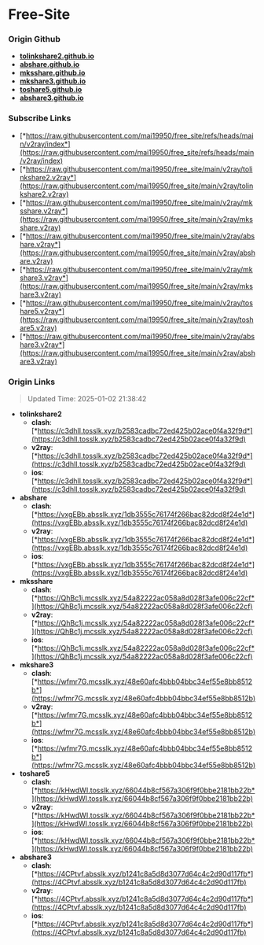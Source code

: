 # Free-Site

### Origin Github

- [**tolinkshare2.github.io**](https://github.com/tolinkshare2/tolinkshare2.github.io)
- [**abshare.github.io**](https://github.com/abshare/abshare.github.io)
- [**mksshare.github.io**](https://github.com/mksshare/mksshare.github.io)
- [**mkshare3.github.io**](https://github.com/mkshare3/mkshare3.github.io)
- [**toshare5.github.io**](https://github.com/toshare5/toshare5.github.io)
- [**abshare3.github.io**](https://github.com/abshare3/abshare3.github.io)

### Subscribe Links

- [*https://raw.githubusercontent.com/mai19950/free_site/refs/heads/main/v2ray/index*](https://raw.githubusercontent.com/mai19950/free_site/refs/heads/main/v2ray/index)
- [*https://raw.githubusercontent.com/mai19950/free_site/main/v2ray/tolinkshare2.v2ray*](https://raw.githubusercontent.com/mai19950/free_site/main/v2ray/tolinkshare2.v2ray)
- [*https://raw.githubusercontent.com/mai19950/free_site/main/v2ray/mksshare.v2ray*](https://raw.githubusercontent.com/mai19950/free_site/main/v2ray/mksshare.v2ray)
- [*https://raw.githubusercontent.com/mai19950/free_site/main/v2ray/abshare.v2ray*](https://raw.githubusercontent.com/mai19950/free_site/main/v2ray/abshare.v2ray)
- [*https://raw.githubusercontent.com/mai19950/free_site/main/v2ray/mkshare3.v2ray*](https://raw.githubusercontent.com/mai19950/free_site/main/v2ray/mkshare3.v2ray)
- [*https://raw.githubusercontent.com/mai19950/free_site/main/v2ray/toshare5.v2ray*](https://raw.githubusercontent.com/mai19950/free_site/main/v2ray/toshare5.v2ray)
- [*https://raw.githubusercontent.com/mai19950/free_site/main/v2ray/abshare3.v2ray*](https://raw.githubusercontent.com/mai19950/free_site/main/v2ray/abshare3.v2ray)

### Origin Links

> Updated Time: 2025-01-02 21:38:42

- **tolinkshare2**
  - **clash**: [*https://c3dhlI.tosslk.xyz/b2583cadbc72ed425b02ace0f4a32f9d*](https://c3dhlI.tosslk.xyz/b2583cadbc72ed425b02ace0f4a32f9d)
  - **v2ray**: [*https://c3dhlI.tosslk.xyz/b2583cadbc72ed425b02ace0f4a32f9d*](https://c3dhlI.tosslk.xyz/b2583cadbc72ed425b02ace0f4a32f9d)
  - **ios**: [*https://c3dhlI.tosslk.xyz/b2583cadbc72ed425b02ace0f4a32f9d*](https://c3dhlI.tosslk.xyz/b2583cadbc72ed425b02ace0f4a32f9d)
- **abshare**
  - **clash**: [*https://vxgEBb.absslk.xyz/1db3555c76174f266bac82dcd8f24e1d*](https://vxgEBb.absslk.xyz/1db3555c76174f266bac82dcd8f24e1d)
  - **v2ray**: [*https://vxgEBb.absslk.xyz/1db3555c76174f266bac82dcd8f24e1d*](https://vxgEBb.absslk.xyz/1db3555c76174f266bac82dcd8f24e1d)
  - **ios**: [*https://vxgEBb.absslk.xyz/1db3555c76174f266bac82dcd8f24e1d*](https://vxgEBb.absslk.xyz/1db3555c76174f266bac82dcd8f24e1d)
- **mksshare**
  - **clash**: [*https://QhBc1j.mcsslk.xyz/54a82222ac058a8d028f3afe006c22cf*](https://QhBc1j.mcsslk.xyz/54a82222ac058a8d028f3afe006c22cf)
  - **v2ray**: [*https://QhBc1j.mcsslk.xyz/54a82222ac058a8d028f3afe006c22cf*](https://QhBc1j.mcsslk.xyz/54a82222ac058a8d028f3afe006c22cf)
  - **ios**: [*https://QhBc1j.mcsslk.xyz/54a82222ac058a8d028f3afe006c22cf*](https://QhBc1j.mcsslk.xyz/54a82222ac058a8d028f3afe006c22cf)
- **mkshare3**
  - **clash**: [*https://wfmr7G.mcsslk.xyz/48e60afc4bbb04bbc34ef55e8bb8512b*](https://wfmr7G.mcsslk.xyz/48e60afc4bbb04bbc34ef55e8bb8512b)
  - **v2ray**: [*https://wfmr7G.mcsslk.xyz/48e60afc4bbb04bbc34ef55e8bb8512b*](https://wfmr7G.mcsslk.xyz/48e60afc4bbb04bbc34ef55e8bb8512b)
  - **ios**: [*https://wfmr7G.mcsslk.xyz/48e60afc4bbb04bbc34ef55e8bb8512b*](https://wfmr7G.mcsslk.xyz/48e60afc4bbb04bbc34ef55e8bb8512b)
- **toshare5**
  - **clash**: [*https://kHwdWI.tosslk.xyz/66044b8cf567a306f9f0bbe2181bb22b*](https://kHwdWI.tosslk.xyz/66044b8cf567a306f9f0bbe2181bb22b)
  - **v2ray**: [*https://kHwdWI.tosslk.xyz/66044b8cf567a306f9f0bbe2181bb22b*](https://kHwdWI.tosslk.xyz/66044b8cf567a306f9f0bbe2181bb22b)
  - **ios**: [*https://kHwdWI.tosslk.xyz/66044b8cf567a306f9f0bbe2181bb22b*](https://kHwdWI.tosslk.xyz/66044b8cf567a306f9f0bbe2181bb22b)
- **abshare3**
  - **clash**: [*https://4CPtvf.absslk.xyz/b1241c8a5d8d3077d64c4c2d90d117fb*](https://4CPtvf.absslk.xyz/b1241c8a5d8d3077d64c4c2d90d117fb)
  - **v2ray**: [*https://4CPtvf.absslk.xyz/b1241c8a5d8d3077d64c4c2d90d117fb*](https://4CPtvf.absslk.xyz/b1241c8a5d8d3077d64c4c2d90d117fb)
  - **ios**: [*https://4CPtvf.absslk.xyz/b1241c8a5d8d3077d64c4c2d90d117fb*](https://4CPtvf.absslk.xyz/b1241c8a5d8d3077d64c4c2d90d117fb)
